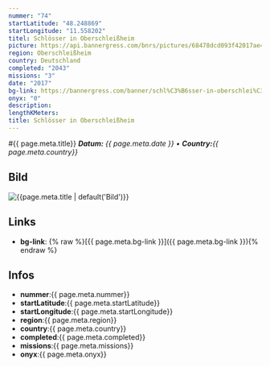 ```yaml
---
nummer: "74"
startLatitude: "48.248869"
startLongitude: "11.558202"
titel: Schlösser in Oberschleißheim
picture: https://api.bannergress.com/bnrs/pictures/68478dcd093f42017ae41b3a7757c17b
region: Oberschleißheim
country: Deutschland
completed: "2043"
missions: "3"
date: "2017"
bg-link: https://bannergress.com/banner/schl%C3%B6sser-in-oberschlei%C3%9Fheim-429e
onyx: "0"
description: 
lengthKMeters: 
title: Schlösser in Oberschleißheim
---
```


#{{ page.meta.title}}
_**Datum:** {{ page.meta.date }} • **Country:**{{ page.meta.country}}_

## Bild
![{{page.meta.title | default('Bild')}}]({{page.meta.picture}})

## Links
- **bg-link**: {% raw %}[{{ page.meta.bg-link }}]({{ page.meta.bg-link }}){% endraw %}

## Infos
- **nummer**:{{ page.meta.nummer}}
- **startLatitude**:{{ page.meta.startLatitude}}
- **startLongitude**:{{ page.meta.startLongitude}}
- **region**:{{ page.meta.region}}
- **country**:{{ page.meta.country}}
- **completed**:{{ page.meta.completed}}
- **missions**:{{ page.meta.missions}}
- **onyx**:{{ page.meta.onyx}}


